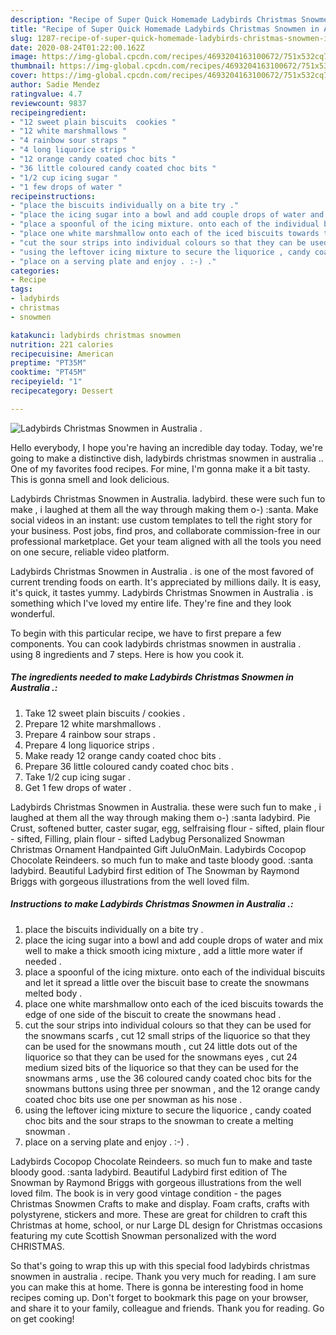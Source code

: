 ```yaml
---
description: "Recipe of Super Quick Homemade Ladybirds Christmas Snowmen in Australia ."
title: "Recipe of Super Quick Homemade Ladybirds Christmas Snowmen in Australia ."
slug: 1287-recipe-of-super-quick-homemade-ladybirds-christmas-snowmen-in-australia
date: 2020-08-24T01:22:00.162Z
image: https://img-global.cpcdn.com/recipes/4693204163100672/751x532cq70/ladybirds-christmas-snowmen-in-australia-recipe-main-photo.jpg
thumbnail: https://img-global.cpcdn.com/recipes/4693204163100672/751x532cq70/ladybirds-christmas-snowmen-in-australia-recipe-main-photo.jpg
cover: https://img-global.cpcdn.com/recipes/4693204163100672/751x532cq70/ladybirds-christmas-snowmen-in-australia-recipe-main-photo.jpg
author: Sadie Mendez
ratingvalue: 4.7
reviewcount: 9837
recipeingredient:
- "12 sweet plain biscuits  cookies "
- "12 white marshmallows "
- "4 rainbow sour straps "
- "4 long liquorice strips "
- "12 orange candy coated choc bits "
- "36 little coloured candy coated choc bits "
- "1/2 cup icing sugar "
- "1 few drops of water "
recipeinstructions:
- "place the biscuits individually on a bite try ."
- "place the icing sugar into a bowl and add couple drops of water and mix well to make a thick smooth icing mixture , add a little more water if needed ."
- "place a spoonful of the icing mixture. onto each of the individual biscuits and let it spread a little over the biscuit base to create the snowmans melted body ."
- "place one white marshmallow onto each of the iced biscuits towards the edge of one side of the biscuit to create the snowmans head ."
- "cut the sour strips into individual colours so that they can be used for the snowmans scarfs , cut 12 small strips of the liquorice so that they can be used for the snowmans mouth , cut 24 little dots out of the liquorice so that they can be used for the snowmans eyes , cut 24 medium sized bits of the liquorice so that they can be used for the snowmans arms , use the 36 coloured candy coated choc bits for the snowmans buttons using three per snowman , and the 12 orange candy coated choc bits use one per snowman as his nose ."
- "using the leftover icing mixture to secure the liquorice , candy coated choc bits and the sour straps to the snowman to create a melting snowman ."
- "place on a serving plate and enjoy . :-) ."
categories:
- Recipe
tags:
- ladybirds
- christmas
- snowmen

katakunci: ladybirds christmas snowmen 
nutrition: 221 calories
recipecuisine: American
preptime: "PT35M"
cooktime: "PT45M"
recipeyield: "1"
recipecategory: Dessert

---
```



![Ladybirds Christmas Snowmen in Australia .](https://img-global.cpcdn.com/recipes/4693204163100672/751x532cq70/ladybirds-christmas-snowmen-in-australia-recipe-main-photo.jpg)

Hello everybody, I hope you're having an incredible day today. Today, we're going to make a distinctive dish, ladybirds christmas snowmen in australia .. One of my favorites food recipes. For mine, I'm gonna make it a bit tasty. This is gonna smell and look delicious.

Ladybirds Christmas Snowmen in Australia. ladybird. these were such fun to make , i laughed at them all the way through making them o-) :santa. Make social videos in an instant: use custom templates to tell the right story for your business. Post jobs, find pros, and collaborate commission-free in our professional marketplace. Get your team aligned with all the tools you need on one secure, reliable video platform.

Ladybirds Christmas Snowmen in Australia . is one of the most favored of current trending foods on earth. It's appreciated by millions daily. It is easy, it's quick, it tastes yummy. Ladybirds Christmas Snowmen in Australia . is something which I've loved my entire life. They're fine and they look wonderful.


To begin with this particular recipe, we have to first prepare a few components. You can cook ladybirds christmas snowmen in australia . using 8 ingredients and 7 steps. Here is how you cook it.

<!--inarticleads1-->

##### The ingredients needed to make Ladybirds Christmas Snowmen in Australia .:

1. Take 12 sweet plain biscuits / cookies .
1. Prepare 12 white marshmallows .
1. Prepare 4 rainbow sour straps .
1. Prepare 4 long liquorice strips .
1. Make ready 12 orange candy coated choc bits .
1. Prepare 36 little coloured candy coated choc bits .
1. Take 1/2 cup icing sugar .
1. Get 1 few drops of water .


Ladybirds Christmas Snowmen in Australia. these were such fun to make , i laughed at them all the way through making them o-) :santa ladybird. Pie Crust, softened butter, caster sugar, egg, selfraising flour - sifted, plain flour - sifted, Filling, plain flour - sifted Ladybug Personalized Snowman Christmas Ornament Handpainted Gift JuluOnMain. Ladybirds Cocopop Chocolate Reindeers. so much fun to make and taste bloody good. :santa ladybird. Beautiful Ladybird first edition of The Snowman by Raymond Briggs with gorgeous illustrations from the well loved film. 

<!--inarticleads2-->

##### Instructions to make Ladybirds Christmas Snowmen in Australia .:

1. place the biscuits individually on a bite try .
1. place the icing sugar into a bowl and add couple drops of water and mix well to make a thick smooth icing mixture , add a little more water if needed .
1. place a spoonful of the icing mixture. onto each of the individual biscuits and let it spread a little over the biscuit base to create the snowmans melted body .
1. place one white marshmallow onto each of the iced biscuits towards the edge of one side of the biscuit to create the snowmans head .
1. cut the sour strips into individual colours so that they can be used for the snowmans scarfs , cut 12 small strips of the liquorice so that they can be used for the snowmans mouth , cut 24 little dots out of the liquorice so that they can be used for the snowmans eyes , cut 24 medium sized bits of the liquorice so that they can be used for the snowmans arms , use the 36 coloured candy coated choc bits for the snowmans buttons using three per snowman , and the 12 orange candy coated choc bits use one per snowman as his nose .
1. using the leftover icing mixture to secure the liquorice , candy coated choc bits and the sour straps to the snowman to create a melting snowman .
1. place on a serving plate and enjoy . :-) .


Ladybirds Cocopop Chocolate Reindeers. so much fun to make and taste bloody good. :santa ladybird. Beautiful Ladybird first edition of The Snowman by Raymond Briggs with gorgeous illustrations from the well loved film. The book is in very good vintage condition - the pages Christmas Snowmen Crafts to make and display. Foam crafts, crafts with polystyrene, stickers and more. These are great for children to craft this Christmas at home, school, or nur Large DL design for Christmas occasions featuring my cute Scottish Snowman personalized with the word CHRISTMAS. 

So that's going to wrap this up with this special food ladybirds christmas snowmen in australia . recipe. Thank you very much for reading. I am sure you can make this at home. There is gonna be interesting food in home recipes coming up. Don't forget to bookmark this page on your browser, and share it to your family, colleague and friends. Thank you for reading. Go on get cooking!
